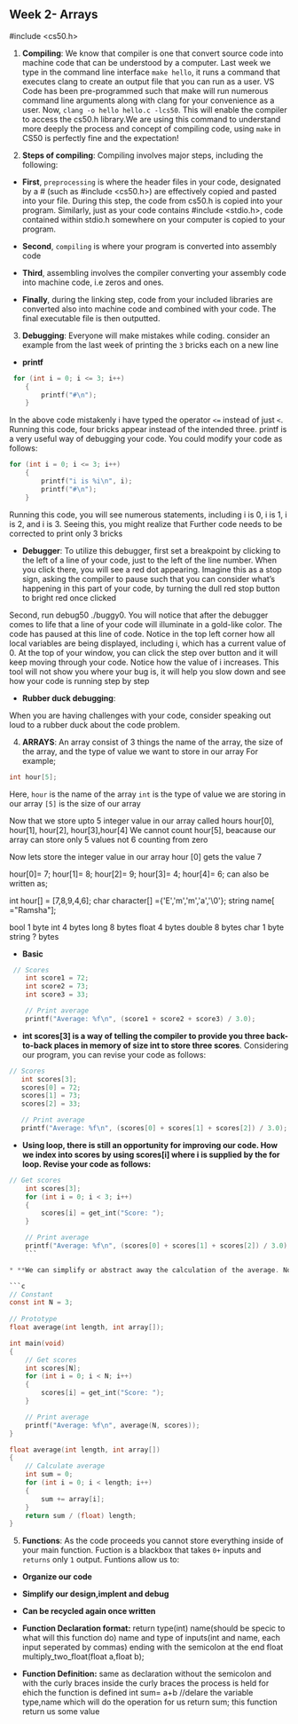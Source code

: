 ## Week 2- Arrays
#include <cs50.h>

1. **Compiling**:
We know that compiler is one that convert source code into machine code that can be understood by a computer.
Last week we type in the command line interface `make hello`, it runs a command that executes clang to create an output file that you can run as a user. VS Code has been pre-programmed such that make will run numerous command line arguments along with clang for your convenience as a user.
Now, `clang -o hello hello.c -lcs50`. This will enable the compiler to access the cs50.h library.We are using this command to understand more deeply the process and concept of compiling code, using `make` in CS50 is perfectly fine and the expectation!

2. **Steps of compiling**:
Compiling involves major steps, including the following:
* **First**, `preprocessing` is where the header files in your code, designated by a # (such as #include \<cs50.h\>) are effectively copied and pasted into your file. During this step, the code from cs50.h is copied into your program. Similarly, just as your code contains #include \<stdio.h\>, code contained within stdio.h somewhere on your computer is copied to your program. 

* **Second**, `compiling` is where your program is converted into assembly code

* **Third**, assembling involves the compiler converting your assembly code into machine code, i.e zeros and ones.

* **Finally**, during the linking step, code from your included libraries are converted also into machine code and combined with your code. The final executable file is then outputted.

3. **Debugging**:
Everyone will make mistakes while coding. consider an example from the last week of printing the `3` bricks each on a new line 
* **printf**
```c
 for (int i = 0; i <= 3; i++)
    {
        printf("#\n");
    }
```
In the above code mistakenly i have typed the operator `<=` instead of just `<`. Running this code, four bricks appear instead of the intended three.
printf is a very useful way of debugging your code. You could modify your code as follows:
```c
for (int i = 0; i <= 3; i++)
    {
        printf("i is %i\n", i);
        printf("#\n");
    }
```
Running this code, you will see numerous statements, including i is 0, i is 1, i is 2, and i is 3. Seeing this, you might realize that Further code needs to be corrected to print only 3 bricks

* **Debugger**:
To utilize this debugger, first set a breakpoint by clicking to the left of a line of your code, just to the left of the line number. When you click there, you will see a red dot appearing. Imagine this as a stop sign, asking the compiler to pause such that you can consider what’s happening in this part of your code, by turning the dull red stop button to bright red once clicked

Second, run debug50 ./buggy0. You will notice that after the debugger comes to life that a line of your code will illuminate in a gold-like color. The code has paused at this line of code. Notice in the top left corner how all local variables are being displayed, including i, which has a current value of 0. At the top of your window, you can click the step over button and it will keep moving through your code. Notice how the value of i increases.
This tool will not show you where your bug is, it will help you slow down and see how your code is running step by step

* **Rubber duck debugging**:

 When you are having challenges with your code, consider speaking out loud to a rubber duck about the code problem. 

4. **ARRAYS**:
An array consist of 3 things the name of the array, the size of the array, and the type of value we want to store in our array
For example;
```c
int hour[5];
```
Here, `hour` is the name of the array
        `int` is the type of value we are storing in our array
        `[5]` is the size of our array 

Now that we store upto 5 integer value in our array called hours
hour[0], hour[1], hour[2], hour[3],hour[4]
We cannot count hour[5], beacause our array can store only 5 values not 6 counting from zero

Now lets store the integer value in our array
hour [0] gets the value 7

hour[0]= 7;
hour[1]= 8;
hour[2]= 9;
hour[3]= 4;
hour[4]= 6;
can also be written as;

int hour[] = [7,8,9,4,6];
char character[] ={'E','m','m','a','\0'};
string name[ ="Ramsha"];

bool 1 byte
int 4 bytes
long 8 bytes
float 4 bytes
double 8 bytes
char 1 byte
string ? bytes

 * **Basic**
```c
 // Scores
    int score1 = 72;
    int score2 = 73;
    int score3 = 33;

    // Print average
    printf("Average: %f\n", (score1 + score2 + score3) / 3.0);
```
 * **int scores[3] is a way of telling the compiler to provide you three back-to-back places in memory of size int to store three scores**.
 Considering our program, you can revise your code as follows:
 ```c
 // Scores
    int scores[3];
    scores[0] = 72;
    scores[1] = 73;
    scores[2] = 33;

    // Print average
    printf("Average: %f\n", (scores[0] + scores[1] + scores[2]) / 3.0);
```
 * **Using loop, there is still an opportunity for improving our code. How we index into scores by using scores[i] where i is supplied by the for loop. Revise your code as follows:**
```c
// Get scores
    int scores[3];
    for (int i = 0; i < 3; i++)
    {
        scores[i] = get_int("Score: ");
    }

    // Print average
    printf("Average: %f\n", (scores[0] + scores[1] + scores[2]) / 3.0);
    ```

* **We can simplify or abstract away the calculation of the average. Notice that a new function called average is declared. Further, notice that a const or constant value of N is declared. Most importantly, notice how the average function takes int array[], which means that the compiler passes an array to this function. Modify your code as follows**:   

```c
// Constant
const int N = 3;
 
// Prototype
float average(int length, int array[]);

int main(void) 
{
    // Get scores
    int scores[N];
    for (int i = 0; i < N; i++)
    {
        scores[i] = get_int("Score: ");
    }

    // Print average
    printf("Average: %f\n", average(N, scores));
}

float average(int length, int array[])
{
    // Calculate average
    int sum = 0;
    for (int i = 0; i < length; i++)
    {
        sum += array[i];
    }
    return sum / (float) length;
}
```
5. **Functions**:
As the code proceeds you cannot store everything inside of your main function. Fuction is a blackbox that takes `0+` inputs and `returns` only `1` output.
Funtions allow us to:
* **Organize our code**
* **Simplify our design,implent and debug**
* **Can be recycled again once written**

* **Function Declaration format:**
return type(int)
name(should be specic to what will this function do)
name and type of inputs(int and name, each input seperated by commas)
ending with the semicolon at the end
float multiply_two_float(float a,float b);

* **Function Definition:**
same as declaration without the semicolon and with the curly braces
inside the curly braces the process is held for ehich the function is defined
int sum= a+b //delare the variable type,name which will do the operation for us
return sum; this function return us some value